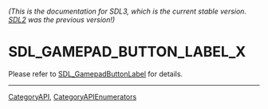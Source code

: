 ###### (This is the documentation for SDL3, which is the current stable version. [SDL2](https://wiki.libsdl.org/SDL2/) was the previous version!)
# SDL_GAMEPAD_BUTTON_LABEL_X

Please refer to [SDL_GamepadButtonLabel](SDL_GamepadButtonLabel) for details.

----
[CategoryAPI](CategoryAPI), [CategoryAPIEnumerators](CategoryAPIEnumerators)

